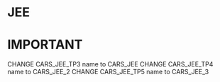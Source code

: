 # JEE
# IMPORTANT 
CHANGE CARS_JEE_TP3 name to CARS_JEE
CHANGE CARS_JEE_TP4 name to CARS_JEE_2
CHANGE CARS_JEE_TP5 name to CARS_JEE_3